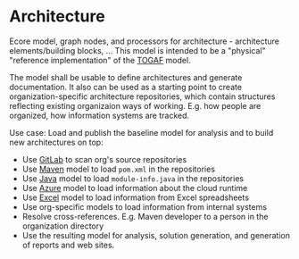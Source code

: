 # Architecture

Ecore model, graph nodes, and processors for architecture - architecture elements/building blocks, ...
This model is intended to be a "physical" "reference implementation" of the [TOGAF](https://github.com/Nasdanika-Models/togaf) model. 

The model shall be usable to define architectures and generate documentation. 
It also can be used as a starting point to create organization-specific architecture repositories, which contain structures reflecting existing organizaion ways of working. E.g. how people are organized, how information systems are tracked.

Use case: Load and publish the baseline model for analysis and to build new architectures on top:

* Use [GitLab](https://github.com/Nasdanika-Models/gitlab) to scan org's source repositories
* Use [Maven](https://github.com/Nasdanika-Models/maven) model to load ``pom.xml`` in the repositories
* Use [Java](https://github.com/Nasdanika-Models/java) model to load ``module-info.java`` in the repositories
* Use [Azure](https://github.com/Nasdanika-Models/azure) model to load information about the cloud runtime
* Use [Excel](https://github.com/Nasdanika-Models/excel) model to load information from Excel spreadsheets
* Use org-specific models to load information from internal systems
* Resolve cross-references. E.g. Maven developer to a person in the organization directory
* Use the resulting model for analysis, solution generation, and generation of reports and web sites.

